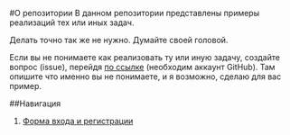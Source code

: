 #О репозитории
В данном репозитории представлены примеры реализаций тех или иных задач.

Делать точно так же не нужно. Думайте своей головой.

Если вы не понимаете как реализовать ту или иную задачу, создайте вопрос (issue), перейдя [по ссылке](https://github.com/Kedoper/vd50/issues/new) (необходим аккаунт GitHub). Там опишите что именно вы не понимаете, и я возможно, сделаю для вас пример.

##Навигация

1) [Форма входа и регистрации](https://github.com/Kedoper/vd50/tree/master/auth)